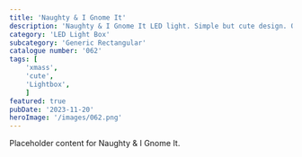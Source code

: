 ```yaml
---
title: 'Naughty & I Gnome It'
description: 'Naughty & I Gnome It LED light. Simple but cute design. One that is used with the generic rectangular - Long box.'
category: 'LED Light Box'
subcategory: 'Generic Rectangular'
catalogue number: '062'
tags: [
    'xmass', 
    'cute',
    'Lightbox', 
    ]
featured: true
pubDate: '2023-11-20'
heroImage: '/images/062.png'
---
```


Placeholder content for Naughty & I Gnome It.
